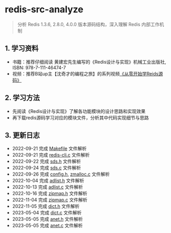 # redis-src-analyze
> 分析 Redis 1.3.6, 2.8.0, 4.0.0 版本源码结构，深入理解 Redis 内部工作机制
## 1. 学习资料
- 书籍：推荐仔细阅读 黄建宏先生编写的《Redis设计与实现》机械工业出版社, ISBN: 978-7-111-46474-7
- 视频：推荐B站up主【沈奇才的编程之旅】的系列视频[《从零开始学Reids源码》](https://www.bilibili.com/video/BV1tR4y1M75K)

## 2. 学习方法
- 先阅读《Redis设计与实现》了解各功能模块的设计思路和实现效果
- 再下载redis源码学习对应的模块文件，分析其中代码实现细节与思路

## 3. 更新日志
- 2022-09-21 完成 [Makefile](https://github.com/flyingonthebed/redis-src-analyze/blob/main/redis-1.3.6/Makefile) 文件解析
- 2022-09-21 完成 [redis-cli.c](https://github.com/flyingonthebed/redis-src-analyze/blob/main/redis-1.3.6/redis-cli.c) 文件解析
- 2022-09-22 完成 [sds.h](https://github.com/flyingonthebed/redis-src-analyze/blob/main/redis-1.3.6/sds.h) 文件解析
- 2022-09-24 完成 [sds.c](https://github.com/flyingonthebed/redis-src-analyze/blob/main/redis-1.3.6/sds.c) 文件解析
- 2022-09-26 完成 [config.h](https://github.com/flyingonthebed/redis-src-analyze/blob/main/redis-1.3.6/config.h), [zmalloc.c](https://github.com/flyingonthebed/redis-src-analyze/blob/main/redis-1.3.6/zmalloc.c) 文件解析
- 2022-10-04 完成 [adlist.h](https://github.com/flyingonthebed/redis-src-analyze/blob/main/redis-1.3.6/adlist.h) 文件解析
- 2022-10-13 完成 [adlist.c](https://github.com/flyingonthebed/redis-src-analyze/blob/main/redis-1.3.6/adlist.c) 文件解析
- 2022-10-16 完成 [zipmap.h](https://github.com/flyingonthebed/redis-src-analyze/blob/main/redis-1.3.6/zipmap.h) 文件解析
- 2022-11-04 完成 [zipmap.c](https://github.com/flyingonthebed/redis-src-analyze/blob/main/redis-1.3.6/zipmap.c) 文件解析
- 2022-11-05 完成 [dict.h](https://github.com/flyingonthebed/redis-src-analyze/blob/main/redis-1.3.6/dict.h) 文件解析
- 2023-05-04 完成 [dict.c](https://github.com/flyingonthebed/redis-src-analyze/blob/main/redis-1.3.6/dict.c) 文件解析
- 2023-05-05 完成 [anet.h](https://github.com/flyingonthebed/redis-src-analyze/blob/main/redis-1.3.6/anet.h) 文件解析
- 2023-05-05 完成 [anet.c](https://github.com/flyingonthebed/redis-src-analyze/blob/main/redis-1.3.6/anet.c) 文件解析